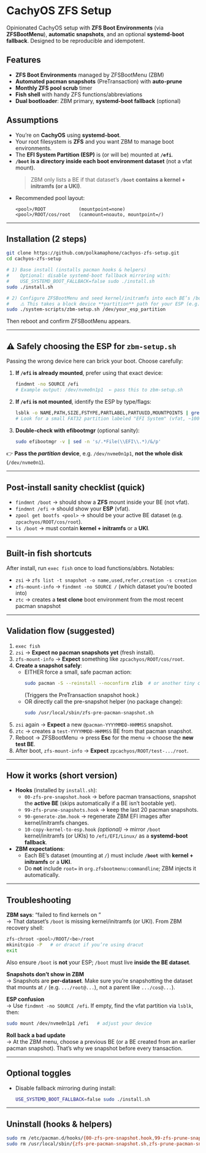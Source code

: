 # CachyOS ZFS Setup

Opinionated CachyOS setup with **ZFS Boot Environments** (via **ZFSBootMenu**), **automatic snapshots**, and an optional **systemd-boot fallback**. Designed to be reproducible and idempotent.

## Features

- **ZFS Boot Environments** managed by ZFSBootMenu (ZBM)
- **Automated pacman snapshots** (PreTransaction) with **auto-prune**
- **Monthly ZFS pool scrub** timer
- **Fish shell** with handy ZFS functions/abbreviations
- **Dual bootloader**: ZBM primary, **systemd-boot fallback** (optional)

## Assumptions

- You’re on **CachyOS** using **systemd-boot**.
- Your root filesystem is **ZFS** and you want ZBM to manage boot environments.
- The **EFI System Partition (ESP)** is (or will be) mounted at **`/efi`**.
- **`/boot` is a directory inside each boot environment dataset** (not a vfat mount).  
  > ZBM only lists a BE if that dataset’s **`/boot` contains a kernel + initramfs (or a UKI)**.
- Recommended pool layout:
  ```text
  <pool>/ROOT            (mountpoint=none)
  <pool>/ROOT/cos/root   (canmount=noauto, mountpoint=/)
  ```

---

## Installation (2 steps)

```bash
git clone https://github.com/polkamaphone/cachyos-zfs-setup.git
cd cachyos-zfs-setup

# 1) Base install (installs pacman hooks & helpers)
#    Optional: disable systemd-boot fallback mirroring with:
#    USE_SYSTEMD_BOOT_FALLBACK=false sudo ./install.sh
sudo ./install.sh

# 2) Configure ZFSBootMenu and seed kernel/initramfs into each BE’s /boot
#    ⚠️ This takes a block device **partition** path for your ESP (e.g. /dev/nvme0n1p1)
sudo ./system-scripts/zbm-setup.sh /dev/your_esp_partition
```

Then reboot and confirm ZFSBootMenu appears.

---

## ⚠️ Safely choosing the ESP for `zbm-setup.sh`

Passing the wrong device here can brick your boot. Choose carefully:

1. **If `/efi` is already mounted**, prefer using that exact device:
   ```bash
   findmnt -no SOURCE /efi
   # Example output: /dev/nvme0n1p1  ← pass this to zbm-setup.sh
   ```

2. **If `/efi` is not mounted**, identify the ESP by type/flags:
   ```bash
   lsblk -o NAME,PATH,SIZE,FSTYPE,PARTLABEL,PARTUUID,MOUNTPOINTS | grep -iE 'efi|vfat'
   # Look for a small FAT32 partition labeled "EFI System" (vfat, ~100–500MB)
   ```

3. **Double-check with efibootmgr** (optional sanity):
   ```bash
   sudo efibootmgr -v | sed -n 's/.*File(\\EFI\\.*)/&/p'
   ```

👉 **Pass the *partition* device**, e.g. `/dev/nvme0n1p1`, **not the whole disk** (`/dev/nvme0n1`).

---

## Post-install sanity checklist (quick)

- `findmnt /boot` → should show a **ZFS** mount inside your BE (not vfat).  
- `findmnt /efi` → should show your **ESP** (vfat).  
- `zpool get bootfs <pool>` → should be your active BE dataset (e.g. `zpcachyos/ROOT/cos/root`).  
- `ls /boot` → must contain **kernel + initramfs** or a **UKI**.

---

## Built-in fish shortcuts

After install, run `exec fish` once to load functions/abbrs. Notables:

- `zsi` → `zfs list -t snapshot -o name,used,refer,creation -s creation`
- `zfs-mount-info` → `findmnt -no SOURCE /` (which dataset you’re booted into)
- `ztc` → creates a **test clone** boot environment from the most recent pacman snapshot

---

## Validation flow (suggested)

1. `exec fish`  
2. `zsi` → **Expect no pacman snapshots yet** (fresh install).  
3. `zfs-mount-info` → **Expect** something like `zpcachyos/ROOT/cos/root`.  
4. **Create a snapshot safely**:
   - EITHER force a small, safe pacman action:
     ```bash
     sudo pacman -S --reinstall --noconfirm zlib  # or another tiny core pkg
     ```
     (Triggers the PreTransaction snapshot hook.)
   - OR directly call the pre-snapshot helper (no package change):
     ```bash
     sudo /usr/local/sbin/zfs-pre-pacman-snapshot.sh
     ```
5. `zsi` again → **Expect** a new `@pacman-YYYYMMDD-HHMMSS` snapshot.  
6. `ztc` → creates a `test-YYYYMMDD-HHMMSS` BE from that pacman snapshot.  
7. Reboot → ZFSBootMenu → press **Esc** for the menu → choose the **new test BE**.  
8. After boot, `zfs-mount-info` → **Expect** `zpcachyos/ROOT/test-.../root`.

---

## How it works (short version)

- **Hooks** (installed by `install.sh`):
  - `00-zfs-pre-snapshot.hook` → before pacman transactions, snapshot the **active BE** (skips automatically if a BE isn’t bootable yet).
  - `99-zfs-prune-snapshots.hook` → keep the last 20 pacman snapshots.
  - `90-generate-zbm.hook` → regenerate ZBM EFI images after kernel/initramfs changes.
  - `10-copy-kernel-to-esp.hook` *(optional)* → mirror `/boot` kernel/initramfs (or UKIs) to `/efi/EFI/Linux/` as a **systemd-boot fallback**.
- **ZBM expectations**:
  - Each BE’s dataset (mounting at `/`) must include **`/boot`** with **kernel + initramfs** or a **UKI**.
  - Do **not** include `root=` in `org.zfsbootmenu:commandline`; ZBM injects it automatically.

---

## Troubleshooting

**ZBM says**: “failed to find kernels on <dataset>”  
→ That dataset’s `/boot` is missing kernel/initramfs (or UKI). From ZBM recovery shell:
```bash
zfs-chroot <pool>/ROOT/<be>/root
mkinitcpio -P   # or dracut if you’re using dracut
exit
```
Also ensure `/boot` is **not** your ESP; `/boot` must live **inside the BE dataset**.

**Snapshots don’t show in ZBM**  
→ Snapshots are **per-dataset**. Make sure you’re snapshotting the dataset that mounts at `/` (e.g. `.../root@...`), not a parent like `.../cos@...`).

**ESP confusion**  
→ Use `findmnt -no SOURCE /efi`. If empty, find the vfat partition via `lsblk`, then:
```bash
sudo mount /dev/nvme0n1p1 /efi   # adjust your device
```

**Roll back a bad update**  
→ At the ZBM menu, choose a previous BE (or a BE created from an earlier pacman snapshot). That’s why we snapshot before every transaction.

---

## Optional toggles

- Disable fallback mirroring during install:
  ```bash
  USE_SYSTEMD_BOOT_FALLBACK=false sudo ./install.sh
  ```

---

## Uninstall (hooks & helpers)

```bash
sudo rm /etc/pacman.d/hooks/{00-zfs-pre-snapshot.hook,99-zfs-prune-snapshots.hook,90-generate-zbm.hook,10-copy-kernel-to-esp.hook} 2>/dev/null
sudo rm /usr/local/sbin/{zfs-pre-pacman-snapshot.sh,zfs-prune-pacman-snapshots.sh,copy-kernel-to-esp.sh} 2>/dev/null
```

